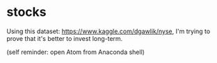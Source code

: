 # stocks

Using this dataset: https://www.kaggle.com/dgawlik/nyse,
I'm trying to prove that it's better to invest long-term.


(self reminder: open Atom from Anaconda shell)
